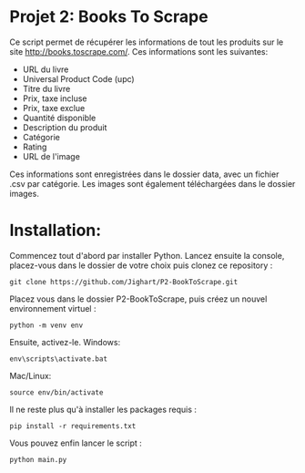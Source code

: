 # Projet 2: Books To Scrape

Ce script permet de récupérer les informations de tout les produits sur le site http://books.toscrape.com/.
Ces informations sont les suivantes:
 - URL du livre
 - Universal Product Code (upc)
 - Titre du livre
 - Prix, taxe incluse
 - Prix, taxe exclue
 - Quantité disponible
 - Description du produit
 - Catégorie
 - Rating
 - URL de l'image

Ces informations sont enregistrées dans le dossier data, avec un fichier .csv par catégorie.
Les images sont également téléchargées dans le dossier images.

# Installation:
Commencez tout d'abord par installer Python.
Lancez ensuite la console, placez-vous dans le dossier de votre choix puis clonez ce repository :
```
git clone https://github.com/Jighart/P2-BookToScrape.git
```
Placez vous dans le dossier P2-BookToScrape, puis créez un nouvel environnement virtuel :
```
python -m venv env
```
Ensuite, activez-le.
Windows:
```
env\scripts\activate.bat
```
Mac/Linux:
```
source env/bin/activate
```
Il ne reste plus qu'à installer les packages requis :
```
pip install -r requirements.txt
```
Vous pouvez enfin lancer le script :
```
python main.py
```
